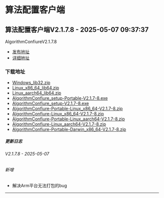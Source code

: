# 算法配置客户端
## 算法配置客户端V2.1.7.8 - 2025-05-07 09:37:37
AlgorithmConfiureV2.1.7.8
*  [发布地址](https://github.com/jadehh/AlgorithmConfigUI/releases/tag/V2.1.7.8)
*  [详细地址](https://github.com/jadehh/jadehh_file/releases/tag/AlgorithmConfiureV2.1.7.8)
### 下载地址
* [Windows_lib32.zip](https://github.com/jadehh/jadehh_file/releases/download/AlgorithmConfiureV2.1.7.8/Windows_lib32.zip)
* [Linux_x86_64_lib64.zip](https://github.com/jadehh/jadehh_file/releases/download/AlgorithmConfiureV2.1.7.8/Linux_x86_64_lib64.zip)
* [Linux_aarch64_lib64.zip](https://github.com/jadehh/jadehh_file/releases/download/AlgorithmConfiureV2.1.7.8/Linux_aarch64_lib64.zip)
* [AlgorithmConfiure_setup-Portable-V2.1.7-8.exe](https://github.com/jadehh/jadehh_file/releases/download/AlgorithmConfiureV2.1.7.8/AlgorithmConfiure_setup-Portable-V2.1.7-8.exe)
* [AlgorithmConfiure_setup-V2.1.7-8.exe](https://github.com/jadehh/jadehh_file/releases/download/AlgorithmConfiureV2.1.7.8/AlgorithmConfiure_setup-V2.1.7-8.exe)
* [AlgorithmConfiure-Portable-Linux_x86_64-V2.1.7-8.zip](https://github.com/jadehh/jadehh_file/releases/download/AlgorithmConfiureV2.1.7.8/AlgorithmConfiure-Portable-Linux_x86_64-V2.1.7-8.zip)
* [AlgorithmConfiure-Linux_x86_64-V2.1.7-8.zip](https://github.com/jadehh/jadehh_file/releases/download/AlgorithmConfiureV2.1.7.8/AlgorithmConfiure-Linux_x86_64-V2.1.7-8.zip)
* [AlgorithmConfiure-Portable-Linux_aarch64-V2.1.7-8.zip](https://github.com/jadehh/jadehh_file/releases/download/AlgorithmConfiureV2.1.7.8/AlgorithmConfiure-Portable-Linux_aarch64-V2.1.7-8.zip)
* [AlgorithmConfiure-Linux_aarch64-V2.1.7-8.zip](https://github.com/jadehh/jadehh_file/releases/download/AlgorithmConfiureV2.1.7.8/AlgorithmConfiure-Linux_aarch64-V2.1.7-8.zip)
* [AlgorithmConfiure-Portable-Darwin_x86_64-V2.1.7-8.zip](https://github.com/jadehh/jadehh_file/releases/download/AlgorithmConfiureV2.1.7.8/AlgorithmConfiure-Portable-Darwin_x86_64-V2.1.7-8.zip)
##### 更新日志
###### V2.1.7.8 - 2025-05-07
###### 新增
* 解决Arm平台无法打包的bug
----
